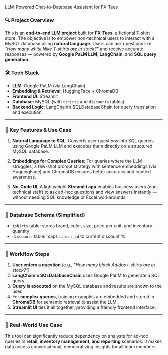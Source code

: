 LLM-Powered Chat-to-Database Assistant for FX-Tees

### 🔍 Project Overview

This is an **end-to-end LLM project** built for **FX-Tees**, a fictional T-shirt store. The objective is to empower non-technical users to interact with a MySQL database using **natural language**. Users can ask questions like *"How many white Nike T-shirts are in stock?"* and receive accurate responses — powered by **Google PaLM LLM**, **LangChain**, and **SQL query generation**.

### 🛠️ Tech Stack

* **LLM**: Google PaLM (via LangChain)
* **Embedding & Retrieval**: HuggingFace + ChromaDB
* **Frontend UI**: Streamlit
* **Database**: MySQL (with `tshirts` and `discounts` tables)
* **Backend Logic**: LangChain’s SQLDatabaseChain for query translation and execution

---

### 🧰 Key Features & Use Case

1. **Natural Language to SQL**:
   Converts user questions into SQL queries using Google PaLM LLM and executes them directly on a structured MySQL database.

2. **Embeddings for Complex Queries**:
   For queries where the LLM struggles, a few-shot prompt strategy with sentence embeddings (via HuggingFace) and ChromaDB ensures better accuracy and context awareness.

3. **No-Code UI**:
   A lightweight **Streamlit app** enables business users (non-technical staff) to ask ad-hoc questions and view answers instantly — without needing SQL knowledge or Excel workarounds.

---

### 🧱 Database Schema (Simplified)

* `tshirts` table: stores brand, color, size, price per unit, and inventory quantity
* `discounts` table: maps `tshirt_id` to current discount %

---

### 🚀 Workflow Steps

1. **User enters a question** (e.g., *"How many black Adidas t-shirts are in stock?"*)
2. **LangChain's SQLDatabaseChain** uses Google PaLM to generate a SQL query.
3. **Query is executed** on the MySQL database and results are shown to the user.
4. For **complex queries**, training examples are embedded and stored in **ChromaDB** for semantic retrieval to assist the LLM.
5. **Streamlit UI** ties it all together, providing a friendly frontend interface.

---

### 🎯 Real-World Use Case

This tool can significantly reduce dependency on analysts for ad-hoc queries in **retail, inventory management, and reporting** scenarios. It makes data access conversational, democratizing insights for all team members.

